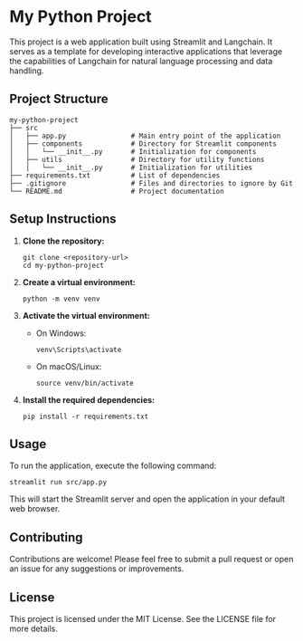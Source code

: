 # My Python Project

This project is a web application built using Streamlit and Langchain. It serves as a template for developing interactive applications that leverage the capabilities of Langchain for natural language processing and data handling.

## Project Structure

```
my-python-project
├── src
│   ├── app.py                # Main entry point of the application
│   ├── components            # Directory for Streamlit components
│   │   └── __init__.py       # Initialization for components
│   ├── utils                 # Directory for utility functions
│   │   └── __init__.py       # Initialization for utilities
├── requirements.txt          # List of dependencies
├── .gitignore                # Files and directories to ignore by Git
└── README.md                 # Project documentation
```

## Setup Instructions

1. **Clone the repository:**
   ```
   git clone <repository-url>
   cd my-python-project
   ```

2. **Create a virtual environment:**
   ```
   python -m venv venv
   ```

3. **Activate the virtual environment:**
   - On Windows:
     ```
     venv\Scripts\activate
     ```
   - On macOS/Linux:
     ```
     source venv/bin/activate
     ```

4. **Install the required dependencies:**
   ```
   pip install -r requirements.txt
   ```

## Usage

To run the application, execute the following command:

```
streamlit run src/app.py
```

This will start the Streamlit server and open the application in your default web browser.

## Contributing

Contributions are welcome! Please feel free to submit a pull request or open an issue for any suggestions or improvements.

## License

This project is licensed under the MIT License. See the LICENSE file for more details.